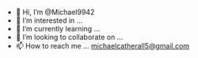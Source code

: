 - 👋 Hi, I’m @Michael9942
- 👀 I’m interested in ...
- 🌱 I’m currently learning ...
- 💞️ I’m looking to collaborate on ...
- 📫 How to reach me ... michaelcatherall5@gmail.com



<!---
Michael9942/Michael9942 is a ✨ special ✨ repository because its `README.md` (this file) appears on your GitHub profile.
You can click the Preview link to take a look at your changes.
--->
